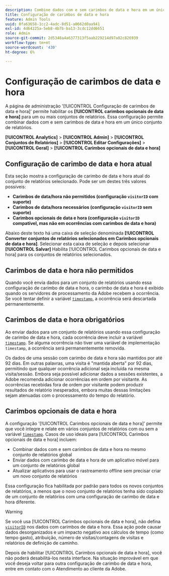 ```yaml
---
description: Combine dados com e sem carimbos de data e hora em um único conjunto de relatórios.
title: Configuração de carimbos de data e hora
feature: Admin Tools
uuid: 0fa63658-1cc2-4adc-8d51-a0662d0aa941
exl-id: 4d64225a-5eb8-4b7b-ba13-3cdc12dd6651
role: Admin
source-git-commit: 2d5348a4a6377313f5aab229214d97a02c826939
workflow-type: tm+mt
source-wordcount: '430'
ht-degree: 6%

---
```


# Configuração de carimbos de data e hora

A página de administração &#39;[!UICONTROL Configuração de carimbos de data e hora]&#39; permite habilitar os **[!UICONTROL carimbos opcionais de data e hora]** para um ou mais conjuntos de relatórios. Essa configuração permite combinar dados com e sem carimbos de data e hora em um único conjunto de relatórios.

**[!UICONTROL Analytics]** > **[!UICONTROL Admin]** > **[!UICONTROL Conjuntos de Relatórios]** > **[!UICONTROL Editar Configurações]** > **[!UICONTROL Geral]** > **[!UICONTROL Carimbos opcionais de data e hora]**

## Configuração de carimbo de data e hora atual

Esta seção mostra a configuração de carimbo de data e hora atual do conjunto de relatórios selecionado. Pode ser um destes três valores possíveis:

* **Carimbos de data/hora não permitidos (configuração `visitorID` com suporte)**
* **Carimbos de data/hora necessários (configuração `visitorID` sem suporte)**
* **Carimbos opcionais de data e hora (configuração `visitorID` compatível, mas não em ocorrências com carimbos de data e hora)**

Abaixo deste texto há uma caixa de seleção denominada **[!UICONTROL Converter conjuntos de relatórios selecionados em Carimbos opcionais de data e hora]**. Selecionar esta caixa de seleção e depois selecionar **[!UICONTROL Salvar]** Habilita [!UICONTROL Carimbos opcionais de data e hora] para os conjuntos de relatórios selecionados.

## Carimbos de data e hora não permitidos

Quando você envia dados para um conjunto de relatórios usando essa configuração de carimbo de data e hora, o carimbo de data e hora é exibido quando os servidores de processamento da Adobe recebem a ocorrência. Se você tentar definir a variável [`timestamp`](/help/implement/vars/page-vars/timestamp.md), a ocorrência será descartada permanentemente.

## Carimbos de data e hora obrigatórios

Ao enviar dados para um conjunto de relatórios usando essa configuração de carimbo de data e hora, cada ocorrência deve incluir a variável [`timestamp`](/help/implement/vars/page-vars/timestamp.md). Se alguma ocorrência não tiver uma variável de implementação `timestamp`, a ocorrência será permanentemente removida.

Os dados de uma sessão com carimbo de data e hora são mantidos por até 92 dias. Em outras palavras, uma visita é &quot;mantida aberta&quot; por 92 dias, permitindo que qualquer ocorrência adicional seja incluída na mesma visita/sessão. Embora seja possível adicionar dados a sessões existentes, a Adobe recomenda adicionar ocorrências em ordem por visitante. As ocorrências recebidas fora de ordem por visitante podem produzir resultados de relatório inesperados, embora muitas dessas limitações sejam atenuadas com o processamento do tempo do relatório.

## Carimbos opcionais de data e hora

A configuração &#39;[!UICONTROL Carimbos opcionais de data e hora]&#39; permite que você integre e relate em vários conjuntos de relatórios com ou sem a variável [`timestamp`](/help/implement/vars/page-vars/timestamp.md). Casos de uso ideais para [!UICONTROL Carimbos opcionais de data e hora] incluem:

* Combinar dados com e sem carimbos de data e hora no mesmo conjunto de relatórios global
* Enviar dados com carimbo de data e hora de um aplicativo móvel para um conjunto de relatórios global
* Atualizar aplicativos para usar o rastreamento offline sem precisar criar um novo conjunto de relatórios

Essa configuração fica habilitada por padrão para todos os novos conjuntos de relatórios, a menos que o novo conjunto de relatórios tenha sido copiado de um conjunto de relatórios com uma configuração de carimbo de data e hora diferente.

>[!WARNING]
>
>Se você usa [!UICONTROL Carimbos opcionais de data e hora], não defina [`visitorID`](/help/implement/vars/config-vars/visitorid.md) nos dados com carimbos de data e hora. Essa ação pode causar dados desorganizados e um impacto negativo aos cálculos de tempo (como tempo gasto), atribuição, número de visitas/contagens de visitas e relatórios de definição de caminho.

Depois de habilitar [!UICONTROL Carimbos opcionais de data e hora], você não poderá desabilitá-los nesta interface. Na situação improvável em que você deseja voltar para outra configuração de carimbo de data e hora, entre em contato com o Atendimento ao cliente da Adobe.
